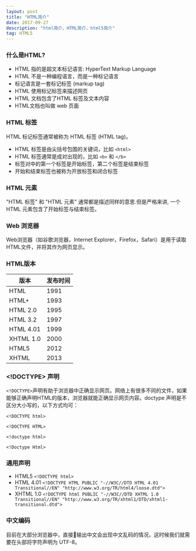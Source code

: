 ```yaml
---
layout: post
title: "HTML简介"
date: 2017-09-27 
description: "html简介，HTML简介，html5简介"
tag: HTML5 
---   
```

### 什么是HTML?
 - HTML 指的是超文本标记语言: HyperText Markup Language
 - HTML 不是一种编程语言，而是一种标记语言
 - 标记语言是一套标记标签 (markup tag)
 - HTML 使用标记标签来描述网页
 - HTML 文档包含了HTML 标签及文本内容
 - HTML文档也叫做 web 页面
### HTML 标签
HTML 标记标签通常被称为 HTML 标签 (HTML tag)。
 - HTML 标签是由尖括号包围的关键词，比如 `<html>`
 - HTML 标签通常是成对出现的，比如 `<b>` 和 `</b>`
 - 标签对中的第一个标签是开始标签，第二个标签是结束标签
 - 开始和结束标签也被称为开放标签和闭合标签
### HTML 元素
"HTML 标签" 和 "HTML 元素" 通常都是描述同样的意思.但是严格来讲, 一个 HTML 元素包含了开始标签与结束标签。
### Web 浏览器
Web浏览器（如谷歌浏览器，Internet Explorer，Firefox，Safari）是用于读取HTML文件，并将其作为网页显示。
### HTML版本
 
|   版本       | 发布时间 |
|   ---        |  ---     |
|   HTML       |  1991    |
|   HTML+      |  1993    |
|   HTML 2.0   |  1995    |
|   HTML 3.2   |  1997    |
|   HTML 4.01  |  1999    |
|   XHTML 1.0  |  2000    |
|   HTML5      |  2012    |
|   XHTML      |  2013    |
### <!DOCTYPE> 声明
`<!DOCTYPE>`声明有助于浏览器中正确显示网页。网络上有很多不同的文件，如果能够正确声明HTML的版本，浏览器就能正确显示网页内容。doctype 声明是不区分大小写的，以下方式均可：

``` vbscript-html
<!DOCTYPE html> 

<!DOCTYPE HTML> 

<!doctype html> 

<!Doctype Html>
```
### 通用声明
 - HTML5
`<!DOCTYPE html>`
 - HTML 4.01
`<!DOCTYPE HTML PUBLIC "-//W3C//DTD HTML 4.01 Transitional//EN"
"http://www.w3.org/TR/html4/loose.dtd">`
 - XHTML 1.0
`<!DOCTYPE html PUBLIC "-//W3C//DTD XHTML 1.0 Transitional//EN"
"http://www.w3.org/TR/xhtml1/DTD/xhtml1-transitional.dtd">`
### 中文编码
目前在大部分浏览器中，直接输出中文会出现中文乱码的情况，这时候我们就需要在头部将字符声明为 UTF-8。
	



